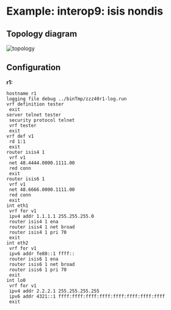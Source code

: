 # Example: interop9: isis nondis

## **Topology diagram**

![topology](/img/intop9-isis03.tst.png)

## **Configuration**

**r1:**
```
hostname r1
logging file debug ../binTmp/zzz40r1-log.run
vrf definition tester
 exit
server telnet tester
 security protocol telnet
 vrf tester
 exit
vrf def v1
 rd 1:1
 exit
router isis4 1
 vrf v1
 net 48.4444.0000.1111.00
 red conn
 exit
router isis6 1
 vrf v1
 net 48.6666.0000.1111.00
 red conn
 exit
int eth1
 vrf for v1
 ipv4 addr 1.1.1.1 255.255.255.0
 router isis4 1 ena
 router isis4 1 net broad
 router isis4 1 pri 70
 exit
int eth2
 vrf for v1
 ipv6 addr fe80::1 ffff::
 router isis6 1 ena
 router isis6 1 net broad
 router isis6 1 pri 70
 exit
int lo0
 vrf for v1
 ipv4 addr 2.2.2.1 255.255.255.255
 ipv6 addr 4321::1 ffff:ffff:ffff:ffff:ffff:ffff:ffff:ffff
 exit
```
